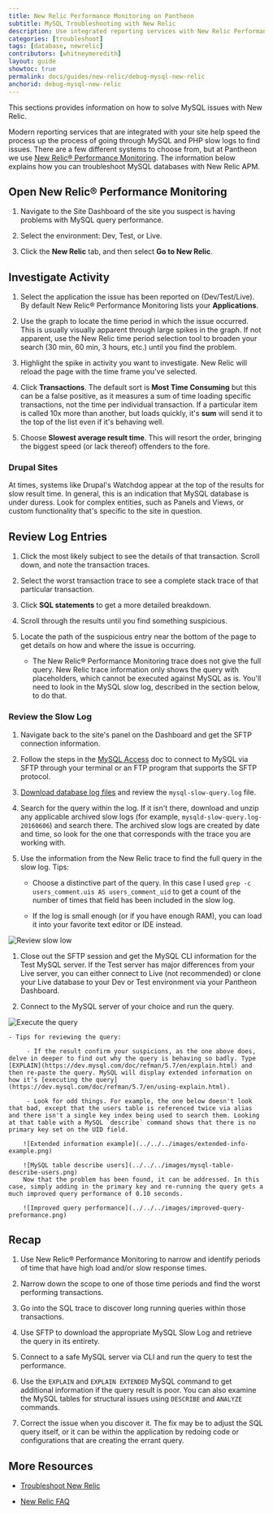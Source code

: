 ```yaml
---
title: New Relic Performance Monitoring on Pantheon
subtitle: MySQL Troubleshooting with New Relic
description: Use integrated reporting services with New Relic Performance Monitoring to isolate MySQL performance issues on your Drupal or WordPress sites.
categories: [troubleshoot]
tags: [database, newrelic]
contributors: [whitneymeredith]
layout: guide
showtoc: true
permalink: docs/guides/new-relic/debug-mysql-new-relic
anchorid: debug-mysql-new-relic
---
```


This sections provides information on how to solve MySQL issues with New Relic.

Modern reporting services that are integrated with your site help speed the process up the process of going through MySQL and PHP slow logs to find issues. There are a few different systems to choose from, but at Pantheon we use [New Relic&reg; Performance Monitoring](/guides/new-relic). The information below explains how you can troubleshoot MySQL databases with New Relic APM.

## Open New Relic&reg; Performance Monitoring

1. Navigate to the Site Dashboard of the site you suspect is having problems with MySQL query performance. 

1. Select the environment: Dev, Test, or Live. 

1. Click the **New Relic** tab, and then select **Go to New Relic**.

## Investigate Activity

1. Select the application the issue has been reported on (Dev/Test/Live). By default New Relic&reg; Performance Monitoring lists your **Applications**. 

1. Use the graph to locate the time period in which the issue occurred. This is usually visually apparent through large spikes in the graph. If not apparent, use the New Relic time period selection tool to broaden your search (30 min, 60 min, 3 hours, etc.) until you find the problem.

1. Highlight the spike in activity you want to investigate. New Relic will reload the page with the time frame you've selected.

1. Click **Transactions**. The default sort is **Most Time Consuming** but this can be a false positive, as it measures a sum of time loading specific transactions, not the time per individual transaction. If a particular item is called 10x more than another, but loads quickly, it's **sum** will send it to the top of the list even if it's behaving well. 

1. Choose **Slowest average result time**. This will resort the order, bringing the biggest speed (or lack thereof) offenders to the fore.

### Drupal Sites

At times, systems like Drupal's Watchdog appear at the top of the results for slow result time. In general, this is an indication that MySQL database is under duress. Look for complex entities, such as Panels and Views, or custom functionality that's specific to the site in question.

## Review Log Entries

1. Click the most likely subject to see the details of that transaction. Scroll down, and note the transaction traces.

1. Select the worst transaction trace to see a complete stack trace of that particular transaction.

1. Click **SQL statements** to get a more detailed breakdown.

1. Scroll through the results until you find something suspicious.

1. Locate the path of the suspicious entry near the bottom of the page to get details on how and where the issue is occurring.

    - The New Relic&reg; Performance Monitoring trace does not give the full query. New Relic trace information only shows the query with placeholders, which cannot be executed against MySQL as is. You'll need to look in the MySQL slow log, described in the section below, to do that. 

### Review the Slow Log

1. Navigate back to the site's panel on the Dashboard and get the SFTP connection information. 

1. Follow the steps in the [MySQL Access](/mysql-access#frequently-asked-questions) doc to connect to MySQL via SFTP through your terminal or an FTP program that supports the SFTP protocol.

1. [Download database log files](/logs#database-log-files) and review the `mysql-slow-query.log` file. 

1. Search for the query within the log. If it isn't there, download and unzip any applicable archived slow logs (for example, `mysqld-slow-query.log-20160606`) and search there. The archived slow logs are created by date and time, so look for the one that corresponds with the trace you are working with.

1. Use the information from the New Relic trace to find the full query in the slow log. Tips: 

    - Choose a distinctive part of the query. In this case I used `grep -c users_comment.uis AS users_comment_uid` to get a count of the number of times that field has been included in the slow log. 
    
    - If the log is small enough (or if you have enough RAM), you can load it into your favorite text editor or IDE instead.

 ![Review slow low](../../../images/review-slow-log.png)​

1. Close out the SFTP session and get the MySQL CLI information for the Test MySQL server. If the Test server has major differences from your Live server, you can either connect to Live (not recommended) or clone your Live database to your Dev or Test environment via your Pantheon Dashboard.  

1. Connect to the MySQL server of your choice and run the query. 

 ![Execute the query](../../../images/execute-query.png)

    - Tips for reviewing the query:

         - If the result confirm your suspicions, as the one above does, delve in deeper to find out why the query is behaving so badly. Type [EXPLAIN](https://dev.mysql.com/doc/refman/5.7/en/explain.html) and then re-paste the query. MySQL will display extended information on how it’s [executing the query](https://dev.mysql.com/doc/refman/5.7/en/using-explain.html). 
         
         - Look for odd things. For example, the one below doesn't look that bad, except that the users table is referenced twice via alias and there isn't a single key index being used to search them. Looking at that table with a MySQL `describe` command shows that there is no primary key set on the UID field.

        ![Extended information example](../../../images/extended-info-example.png)

        ![MySQL table describe users](../../../images/mysql-table-describe-users.png)
        Now that the problem has been found, it can be addressed. In this case, simply adding in the primary key and re-running the query gets a much improved query performance of 0.10 seconds.
        
        ![Improved query performance](../../../images/improved-query-preformance.png)

## Recap

1. Use New Relic&reg; Performance Monitoring to narrow and identify periods of time that have high load and/or slow response times.

1. Narrow down the scope to one of those time periods and find the worst performing transactions.

1. Go into the SQL trace to discover long running queries within those transactions.

1. Use SFTP to download the appropriate MySQL Slow Log and retrieve the query in its entirety.

1. Connect to a safe MySQL server via CLI and run the query to test the performance.

1. Use the `EXPLAIN` and `EXPLAIN EXTENDED` MySQL command to get additional information if the query result is poor.  You can also examine the MySQL tables for structural issues using `DESCRIBE` and `ANALYZE` commands.

1. Correct the issue when you discover it. The fix may be to adjust the SQL query itself, or it can be within the application by redoing code or configurations that are creating the errant query.


## More Resources

- [Troubleshoot New Relic](/guides/new-relic/troubleshoot-new-relic)

- [New Relic FAQ](/guides/new-relic/new-relic-faq)

